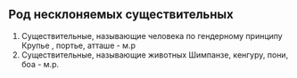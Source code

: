 ## Род несклоняемых существительных

1. Существительные, называющие человека по гендерному принципу 
	Крупье , портье, атташе - м.р
2. Существительные, называющие животных
	Шимпанзе, кенгуру, пони, боа - м.р.  